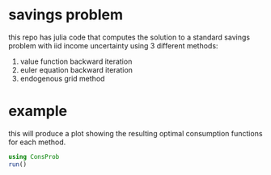 

# savings problem

this repo has julia code that computes the solution to a standard savings problem with iid income uncertainty using 3 different methods:

1. value function backward iteration
2. euler equation backward iteration
3. endogenous grid method

# example

this will produce a plot showing the resulting optimal consumption functions for each method.

```julia
using ConsProb
run()
```